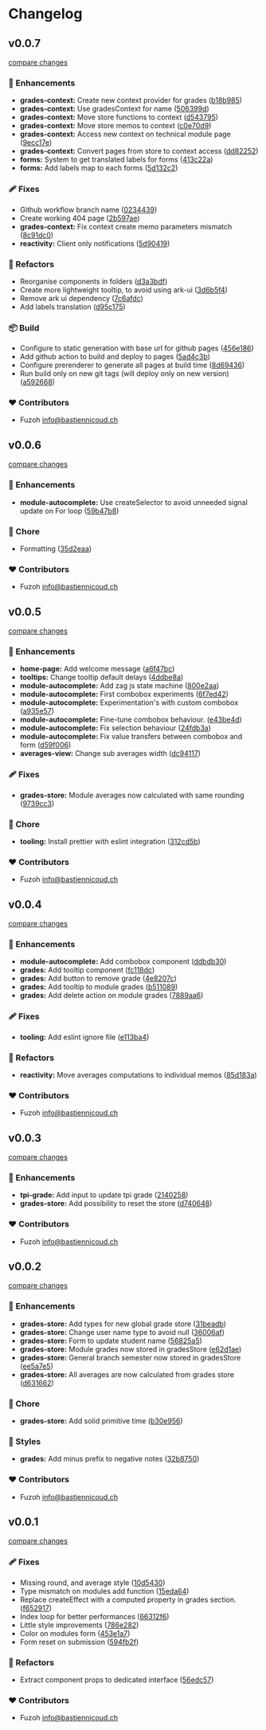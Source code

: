 # Changelog


## v0.0.7

[compare changes](https://github.com/jobtrek/grades-view-solid/compare/v0.0.6...v0.0.7)

### 🚀 Enhancements

- **grades-context:** Create new context provider for grades ([b18b985](https://github.com/jobtrek/grades-view-solid/commit/b18b985))
- **grades-context:** Use gradesContext for name ([506399d](https://github.com/jobtrek/grades-view-solid/commit/506399d))
- **grades-context:** Move store functions to context ([d543795](https://github.com/jobtrek/grades-view-solid/commit/d543795))
- **grades-context:** Move store memos to context ([c0e70d9](https://github.com/jobtrek/grades-view-solid/commit/c0e70d9))
- **grades-context:** Access new context on technical module page ([9ecc17e](https://github.com/jobtrek/grades-view-solid/commit/9ecc17e))
- **grades-context:** Convert pages from store to context access ([dd82252](https://github.com/jobtrek/grades-view-solid/commit/dd82252))
- **forms:** System to get translated labels for forms ([413c22a](https://github.com/jobtrek/grades-view-solid/commit/413c22a))
- **forms:** Add labels map to each forms ([5d132c2](https://github.com/jobtrek/grades-view-solid/commit/5d132c2))

### 🩹 Fixes

- Github workflow branch name ([0234439](https://github.com/jobtrek/grades-view-solid/commit/0234439))
- Create working 404 page ([2b597ae](https://github.com/jobtrek/grades-view-solid/commit/2b597ae))
- **grades-context:** Fix context create memo parameters mismatch ([8c91dc0](https://github.com/jobtrek/grades-view-solid/commit/8c91dc0))
- **reactivity:** Client only notifications ([5d90419](https://github.com/jobtrek/grades-view-solid/commit/5d90419))

### 💅 Refactors

- Reorganise components in folders ([d3a3bdf](https://github.com/jobtrek/grades-view-solid/commit/d3a3bdf))
- Create more lightweight tooltip, to avoid using ark-ui ([3d6b5f4](https://github.com/jobtrek/grades-view-solid/commit/3d6b5f4))
- Remove ark ui dependency ([7c6afdc](https://github.com/jobtrek/grades-view-solid/commit/7c6afdc))
- Add labels translation ([d95c175](https://github.com/jobtrek/grades-view-solid/commit/d95c175))

### 📦 Build

- Configure to static generation with base url for github pages ([456e186](https://github.com/jobtrek/grades-view-solid/commit/456e186))
- Add github action to build and deploy to pages ([5ad4c3b](https://github.com/jobtrek/grades-view-solid/commit/5ad4c3b))
- Configure prerenderer to generate all pages at build time ([8d69436](https://github.com/jobtrek/grades-view-solid/commit/8d69436))
- Run build only on new git tags (will deploy only on new version) ([a592668](https://github.com/jobtrek/grades-view-solid/commit/a592668))

### ❤️ Contributors

- Fuzoh <info@bastiennicoud.ch>

## v0.0.6

[compare changes](https://github.com/jobtrek/grades-view-solid/compare/v0.0.5...v0.0.6)

### 🚀 Enhancements

- **module-autocomplete:** Use createSelector to avoid unneeded signal update on For loop ([59b47b8](https://github.com/jobtrek/grades-view-solid/commit/59b47b8))

### 🏡 Chore

- Formatting ([35d2eaa](https://github.com/jobtrek/grades-view-solid/commit/35d2eaa))

### ❤️ Contributors

- Fuzoh <info@bastiennicoud.ch>

## v0.0.5

[compare changes](https://github.com/jobtrek/grades-view-solid/compare/v0.0.4...v0.0.5)

### 🚀 Enhancements

- **home-page:** Add welcome message ([a6f47bc](https://github.com/jobtrek/grades-view-solid/commit/a6f47bc))
- **tooltips:** Change tooltip default delays ([4ddbe8a](https://github.com/jobtrek/grades-view-solid/commit/4ddbe8a))
- **module-autocomplete:** Add zag js state machine ([800e2aa](https://github.com/jobtrek/grades-view-solid/commit/800e2aa))
- **module-autocomplete:** First combobox experiments ([6f7ed42](https://github.com/jobtrek/grades-view-solid/commit/6f7ed42))
- **module-autocomplete:** Experimentation's with custom combobox ([a935e57](https://github.com/jobtrek/grades-view-solid/commit/a935e57))
- **module-autocomplete:** Fine-tune combobox behaviour. ([e43be4d](https://github.com/jobtrek/grades-view-solid/commit/e43be4d))
- **module-autocomplete:** Fix selection behaviour ([24fdb3a](https://github.com/jobtrek/grades-view-solid/commit/24fdb3a))
- **module-autocomplete:** Fix value transfers between combobox and form ([d59f006](https://github.com/jobtrek/grades-view-solid/commit/d59f006))
- **averages-view:** Change sub averages width ([dc94117](https://github.com/jobtrek/grades-view-solid/commit/dc94117))

### 🩹 Fixes

- **grades-store:** Module averages now calculated with same rounding ([9739cc3](https://github.com/jobtrek/grades-view-solid/commit/9739cc3))

### 🏡 Chore

- **tooling:** Install prettier with eslint integration ([312cd5b](https://github.com/jobtrek/grades-view-solid/commit/312cd5b))

### ❤️ Contributors

- Fuzoh <info@bastiennicoud.ch>

## v0.0.4

[compare changes](https://github.com/jobtrek/grades-view-solid/compare/v0.0.3...v0.0.4)

### 🚀 Enhancements

- **module-autocomplete:** Add combobox component ([ddbdb30](https://github.com/jobtrek/grades-view-solid/commit/ddbdb30))
- **grades:** Add tooltip component ([fc118dc](https://github.com/jobtrek/grades-view-solid/commit/fc118dc))
- **grades:** Add button to remove grade ([4e8207c](https://github.com/jobtrek/grades-view-solid/commit/4e8207c))
- **grades:** Add tooltip to module grades ([b511089](https://github.com/jobtrek/grades-view-solid/commit/b511089))
- **grades:** Add delete action on module grades ([7889aa6](https://github.com/jobtrek/grades-view-solid/commit/7889aa6))

### 🩹 Fixes

- **tooling:** Add eslint ignore file ([e113ba4](https://github.com/jobtrek/grades-view-solid/commit/e113ba4))

### 💅 Refactors

- **reactivity:** Move averages computations to individual memos ([85d183a](https://github.com/jobtrek/grades-view-solid/commit/85d183a))

### ❤️ Contributors

- Fuzoh <info@bastiennicoud.ch>

## v0.0.3

[compare changes](https://github.com/jobtrek/grades-view-solid/compare/v0.0.2...v0.0.3)

### 🚀 Enhancements

- **tpi-grade:** Add input to update tpi grade ([2140258](https://github.com/jobtrek/grades-view-solid/commit/2140258))
- **grades-store:** Add possibility to reset the store ([d740648](https://github.com/jobtrek/grades-view-solid/commit/d740648))

### ❤️ Contributors

- Fuzoh <info@bastiennicoud.ch>

## v0.0.2

[compare changes](https://github.com/jobtrek/grades-view-solid/compare/v0.0.1...v0.0.2)

### 🚀 Enhancements

- **grades-store:** Add types for new global grade store ([31beadb](https://github.com/jobtrek/grades-view-solid/commit/31beadb))
- **grades-store:** Change user name type to avoid null ([36006af](https://github.com/jobtrek/grades-view-solid/commit/36006af))
- **grades-store:** Form to update student name ([56825a5](https://github.com/jobtrek/grades-view-solid/commit/56825a5))
- **grades-store:** Module grades now stored in gradesStore ([e62d1ae](https://github.com/jobtrek/grades-view-solid/commit/e62d1ae))
- **grades-store:** General branch semester now stored in gradesStore ([ee5a7e5](https://github.com/jobtrek/grades-view-solid/commit/ee5a7e5))
- **grades-store:** All averages are now calculated from grades store ([d631662](https://github.com/jobtrek/grades-view-solid/commit/d631662))

### 🏡 Chore

- **grades-store:** Add solid primitive time ([b30e956](https://github.com/jobtrek/grades-view-solid/commit/b30e956))

### 🎨 Styles

- **grades:** Add minus prefix to negative notes ([32b8750](https://github.com/jobtrek/grades-view-solid/commit/32b8750))

### ❤️ Contributors

- Fuzoh <info@bastiennicoud.ch>

## v0.0.1

[compare changes](https://github.com/jobtrek/grades-view-solid/compare/v0.0.0...v0.0.1)

### 🩹 Fixes

- Missing round, and average style ([10d5430](https://github.com/jobtrek/grades-view-solid/commit/10d5430))
- Type mismatch on modules add function ([15eda64](https://github.com/jobtrek/grades-view-solid/commit/15eda64))
- Replace createEffect with a computed property in grades section. ([f652917](https://github.com/jobtrek/grades-view-solid/commit/f652917))
- Index loop for better performances ([66312f6](https://github.com/jobtrek/grades-view-solid/commit/66312f6))
- Little style improvements ([786e282](https://github.com/jobtrek/grades-view-solid/commit/786e282))
- Color on modules form ([453e1a7](https://github.com/jobtrek/grades-view-solid/commit/453e1a7))
- Form reset on submission ([594fb2f](https://github.com/jobtrek/grades-view-solid/commit/594fb2f))

### 💅 Refactors

- Extract component props to dedicated interface ([56edc57](https://github.com/jobtrek/grades-view-solid/commit/56edc57))

### ❤️ Contributors

- Fuzoh <info@bastiennicoud.ch>

